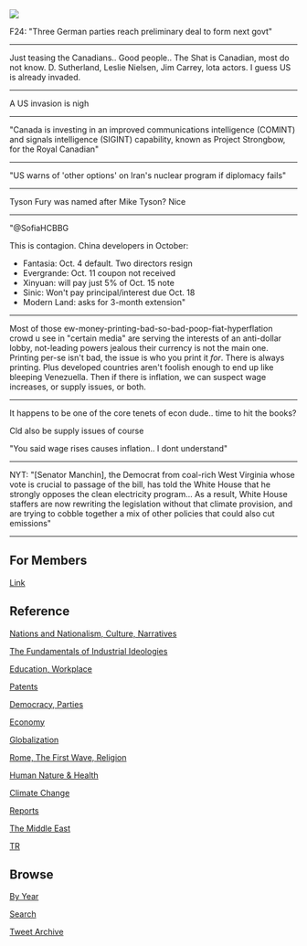 <img src="https://drive.google.com/uc?export=view&id=1B2wf9R7AMH1d7Vw6e2mucLbIQ5NSjir7"/>

F24: "Three German parties reach preliminary deal to form next govt"

---

Just teasing the Canadians.. Good people.. The Shat is Canadian, most
do not know. D. Sutherland, Leslie Nielsen, Jim Carrey, lota actors.
I guess US is already invaded.

---

A US invasion is nigh

---

"Canada is investing in an improved communications intelligence
(COMINT) and signals intelligence (SIGINT) capability, known as
Project Strongbow, for the Royal Canadian"

---

"US warns of 'other options' on Iran's nuclear program if diplomacy fails"

---

Tyson Fury was named after Mike Tyson? Nice

---

"@SofiaHCBBG

This is contagion. China developers in October: 

* Fantasia: Oct. 4 default. Two directors resign 
* Evergrande: Oct. 11 coupon not received 
* Xinyuan: will pay just 5% of Oct. 15 note 
* Sinic: Won't pay principal/interest due Oct. 18 
* Modern Land: asks for 3-month extension"

---


Most of those ew-money-printing-bad-so-bad-poop-fiat-hyperflation
crowd u see in "certain media" are serving the interests of an
anti-dollar lobby, not-leading powers jealous their currency is not
the main one. Printing per-se isn't bad, the issue is who you print it
*for*. There is always printing. Plus developed countries aren't
foolish enough to end up like bleeping Venezuella. Then if there is
inflation, we can suspect wage increases, or supply issues, or both.

---

It happens to be one of the core tenets of econ dude.. time to hit the books?

Cld also be supply issues of course

"You said wage rises causes inflation.. I dont understand"

---

NYT: "[Senator Manchin], the Democrat from coal-rich West Virginia
whose vote is crucial to passage of the bill, has told the White House
that he strongly opposes the clean electricity program... As a result,
White House staffers are now rewriting the legislation without that
climate provision, and are trying to cobble together a mix of other
policies that could also cut emissions"

---

## For Members

[Link](https://thirdwave-members.herokuapp.com)

## Reference

[Nations and Nationalism, Culture, Narratives](/2013/02/nations-and-nationalism.md)

[The Fundamentals of Industrial Ideologies](/2011/04/fundamentals-of-industrial-ideologies.md)

[Education, Workplace](2017/09/education-workplace.md)

[Patents](/2018/09/patents.md)

[Democracy, Parties](/2016/11/democracy.md)

[Economy](/2018/05/economy.md)

[Globalization](/2018/09/globalization.md)

[Rome, The First Wave, Religion](/2017/12/rome.md)

[Human Nature & Health](/2020/07/human-nature.md)

[Climate Change](/2018/12/climate.md)

[Reports](/2019/05/reports.md)

[The Middle East](/2019/07/middleeast.md)

[TR](../tr)

## Browse

[By Year](years.md)

[Search](search.html)

[Tweet Archive](/tweets/README.md)


